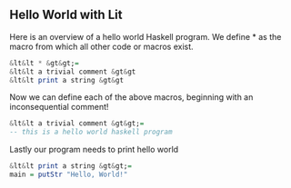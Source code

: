 ## Hello World with Lit

Here is an overview of a hello world Haskell program.  We define * as the macro from which all other code or macros exist.
```Haskell
&lt&lt * &gt&gt;=
&lt&lt a trivial comment &gt&gt
&lt&lt print a string &gt&gt
```
Now we can define each of the above macros,
beginning with an inconsequential comment!
```Haskell
&lt&lt a trivial comment &gt&gt;=
-- this is a hello world haskell program
```
Lastly our program needs to print hello world
```Haskell
&lt&lt print a string &gt&gt;=
main = putStr "Hello, World!"
```
